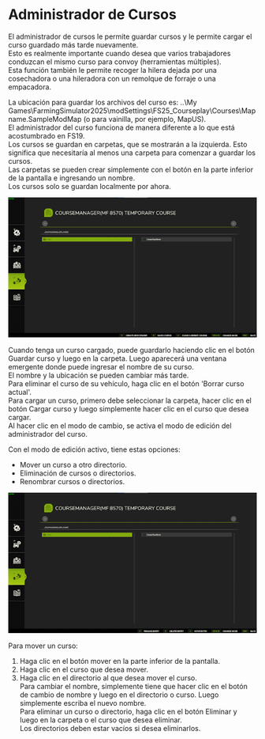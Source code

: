 # Administrador de Cursos

  
El administrador de cursos le permite guardar cursos y le permite cargar el curso guardado más tarde nuevamente.  
Esto es realmente importante cuando desea que varios trabajadores conduzcan el mismo curso para convoy (herramientas múltiples).  
Esta función también le permite recoger la hilera dejada por una cosechadora o una hileradora con un remolque de forraje o una empacadora.  
  
La ubicación para guardar los archivos del curso es: ..\My Games\FarmingSimulator2025\modSettings\FS25_Courseplay\Courses\Mapname.SampleModMap (o para vainilla, por ejemplo, MapUS).  
El administrador del curso funciona de manera diferente a lo que está acostumbrado en FS19.  
Los cursos se guardan en carpetas, que se mostrarán a la izquierda. Esto significa que necesitaría al menos una carpeta para comenzar a guardar los cursos.  
Las carpetas se pueden crear simplemente con el botón en la parte inferior de la pantalla e ingresando un nombre.  
Los cursos solo se guardan localmente por ahora.  


![Image](../assets/images/managerbasehelp_0_0_765_430.png)

  
Cuando tenga un curso cargado, puede guardarlo haciendo clic en el botón Guardar curso y luego en la carpeta. Luego aparecerá una ventana emergente donde puede ingresar el nombre de su curso.  
El nombre y la ubicación se pueden cambiar más tarde.  
Para eliminar el curso de su vehículo, haga clic en el botón 'Borrar curso actual'.  
Para cargar un curso, primero debe seleccionar la carpeta, hacer clic en el botón Cargar curso y luego simplemente hacer clic en el curso que desea cargar.  
Al hacer clic en el modo de cambio, se activa el modo de edición del administrador del curso.  


  
Con el modo de edición activo, tiene estas opciones:  
- Mover un curso a otro directorio.  
- Eliminación de cursos o directorios.  
- Renombrar cursos o directorios.  


![Image](../assets/images/manageredithelp_0_0_765_430.png)

  
Para mover un curso:  
   1) Haga clic en el botón mover en la parte inferior de la pantalla.  
   2) Haga clic en el curso que desea mover.  
   3) Haga clic en el directorio al que desea mover el curso.  
Para cambiar el nombre, simplemente tiene que hacer clic en el botón de cambio de nombre y luego en el directorio o curso. Luego simplemente escriba el nuevo nombre.  
Para eliminar un curso o directorio, haga clic en el botón Eliminar y luego en la carpeta o el curso que desea eliminar.  
Los directorios deben estar vacíos si desea eliminarlos.  


